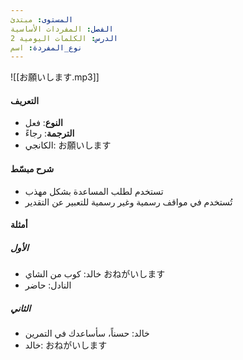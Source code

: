 ```yaml
---
المستوى: مبتدئ
الفصل: المفردات الأساسية
الدرس: الكلمات اليومية 2
نوع_المفردة: اسم
---
```


![[お願いします.mp3]]

#### التعريف

- **النوع**: فعل
- **الترجمة**: رجاءً
- الكانجي: お願いします

#### شرح مبسّط

- تستخدم لطلب المساعدة بشكل مهذب
- تُستخدم في مواقف رسمية وغير رسمية للتعبير عن التقدير

#### أمثلة

##### الأول

- خالد: كوب من الشاي おねがいします
- النادل: حاضر

##### الثاني

- خالد: حسناً، سأساعدك في التمرين
- خالد: おねがいします